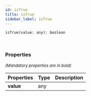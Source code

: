 ```yaml
---
id: isTrue
title: isTrue
sidebar_label: isTrue
---
```


```tsx
isTrue(value: any): boolean
```
<br/>



### Properties

<font size="2"><i>(Mandatory properties are in bold)</i></font>

| Properties | Type | Description |
| --------- | ---- | ----------- |
| **value** | any |  |
